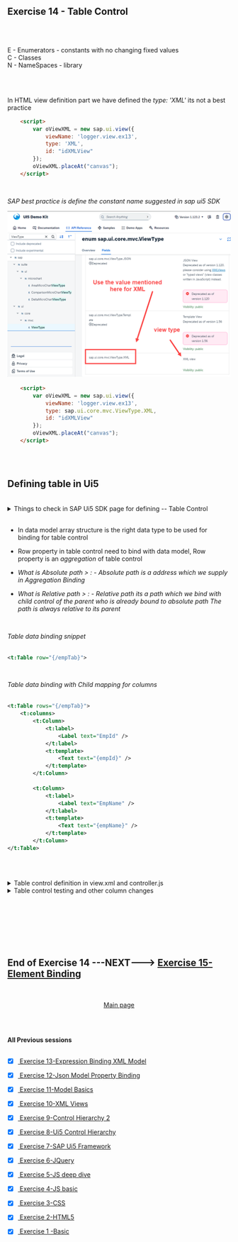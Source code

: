 ## Exercise 14 - Table Control

</br></br>

 E - Enumerators - constants with no changing fixed values
 </br> C - Classes 
 </br> N - NameSpaces - library


</br></br>

In HTML view definition part we have defined the *type: 'XML'* its not a best practice

```html
    <script>
        var oViewXML = new sap.ui.view({
            viewName: 'logger.view.ex13',
            type: 'XML',
            id: "idXMLView"
        });
        oViewXML.placeAt("canvas");
    </script>

```

</br>

*SAP best practice is define the constant name suggested in sap ui5 SDK* 

<img src="./files/ui5e14_2.png" >


```html
    <script>
        var oViewXML = new sap.ui.view({
            viewName: 'logger.view.ex13',
            type: sap.ui.core.mvc.ViewType.XML,
            id: "idXMLView"
        });
        oViewXML.placeAt("canvas");
    </script>

```


</br></br>

## Defining table in Ui5

</br>

<details>
<summary> Things to check in SAP Ui5 SDK page for defining -- Table Control  </summary>
</br>
</br>

</br>
<img src="./files/ui5e14_1.png" >
<img src="./files/ui5e14_3.png" >
<img src="./files/ui5e14_4.png" >
<img src="./files/ui5e14_5.png" >
</br>

</br>
</details>

</br>

- In data model array structure is the right data type to be used for binding for table control

- Row property in table control need to bind with data model, Row property is an *aggregation* of table control

- *What is Absolute path > : - Absolute path is a address which we supply in Aggregation Binding*

- *What is Relative path > : - Relative path its a path which we bind with child control of the parent who is already bound to absolute path*
    *The path is always relative to its parent*

</br>

*Table data binding snippet*

```xml

<t:Table row="{/empTab}">

```

</br>

*Table data binding with Child mapping for columns*

```xml

<t:Table rows="{/empTab}">
    <t:columns>           
        <t:Column>
            <t:label>
                <Label text="EmpId" />
            </t:label>
            <t:template>
                <Text text="{empId}" />
            </t:template>
        </t:Column>

        <t:Column>
            <t:label>
                <Label text="EmpName" />
            </t:label>   
            <t:template>
                <Text text="{empName}" />
            </t:template>                         
        </t:Column>
</t:Table>            

```

</br></br>

<details>
<summary> Table control definition in view.xml and controller.js </summary>
</br>
</br>

*view.xml*

```xml

<mvc:View xmlns:form="sap.ui.layout.form" controllerName="logger.controller.ex13" 
xmlns:mvc="sap.ui.core.mvc" 
xmlns="sap.m"
xmlns:f="sap.ui.layout.form"
xmlns:t="sap.ui.table"
xmlns:core="sap.ui.core">

    <form:SimpleForm editable="true"> <!-- editable property aligns the controls properly in screen -->
    <form:title>
        <core:Title icon="sap-icon://customer" text="Employee Details" />
    </form:title>
        <form:content>  <!-- Aggregation name starts with small letter-->
            <Label text="Emp Id"/> <!-- control name starts with capital letter -->            
            <Input id="idEmpId" width="25%" value="{/empStr/empId}" /> 
            <Label text="Emp Name"/>
            <Input id="idEmpName" width="30%" value="{path: '/empStr/empName'}" enabled="{= ${/empStr/pranks} === 'true' ? true : false}"/> 
            <Label text="Salary"/>
            <Input id="idSalary" width="20%" enabled="{= ${/empStr/empName} === 'Baratheon' ? false : true }"/>
            <Label text="Currency"/>
            <Input id="idCurrency" width="10%" value="{/empStr/Currency}" />

            <Label/> <!--empty label for spacing-->            
                <HBox>
                    <Button text="Load data" press="onLoad" width=""/>
                    <Button text="Show" press="onShow"/>                     
                    <Button text="Flip-Flop" press="onFlip"/>       
                </HBox>
                     
        </form:content>
    </form:SimpleForm>
<!-- /////////////////////////////////////////////////////////////////////////////////////////// -->
    <t:Table rows="{/empTab}">
        <t:columns>           
            <t:Column>
                <t:label>
                    <Label text="EmpId" />
                </t:label>
                <t:template>
                    <Text text="{empId}" />
                </t:template>
            </t:Column>

            <t:Column>
                <t:label>
                    <Label text="EmpName" />
                </t:label>   
                <t:template>
                    <Text text="{empName}" />
                    <!-- <Input value="{empName}" /> -->
                </t:template>                         
            </t:Column>

            <t:Column>
                <t:label>
                    <Label text="Salary" />
                </t:label>   
                <t:template>
                    <Text text="{Salary}" />
                </t:template>                         
            </t:Column>

            <t:Column>
                <t:label>
                    <Label text="Currency" />
                </t:label>  
                <t:template>
                    <Text text="{Currency}" />
                </t:template>                          
            </t:Column>

            <t:Column>
                <t:label>
                    <Label text="Smoker" />
                </t:label>        
                <t:template>
                    <Text text="{}" />
                </t:template>                    
            </t:Column> 

            <t:Column>
                <t:label>
                    <Label text="Gender" />
                </t:label>      
                <t:template>
                    <Text text="{}" />
                </t:template>                      
            </t:Column>             

            <t:Column>
                <t:label>
                    <Label text="M-Status" />
                </t:label>    
                <t:template>
                    <Text text="{}" />
                </t:template>                        
            </t:Column> 

            <t:Column>
                <t:label>
                    <Label text="Rating" />
                </t:label>    
                <t:template>
                    <Text text="{}" />
                </t:template>                        
            </t:Column>                                     
        </t:columns>
        <t:rows>
            <t:Row>

            </t:Row>
        </t:rows>        
    </t:Table>

    </mvc:View>
<!-- /////////////////////////////////////////////////////////////////////////////////////////// -->
```

</br>

*controller.js* -- only the essential code snip is added for full code check the attachment *.zip file

```js

onInit function(){
    var oModel2 = Models.createJSONModel("model/mockdata/dataset.json"); // model path passed 
    // named model - we need to give a name
    sap.ui.getCore().setModel(oModel2, "got"); // a model with name
 
 // if XML model is used it should be commented -
 // - XML data mdoel is not SUPPORTED 

}

```

</br>
</br>
</details>


<details>
<summary> Table control testing and other column changes </summary>
</br>
</br>

*Changing Input field for employee name column - this brings input field instead of text*

```xml

    <t:Column>
        <t:label>
            <Label text="EmpName" />
        </t:label>   
        <t:template>
            <!-- <Text text="{empName}" /> -->
            <Input value="{empName}" />
        </t:template>                         
    </t:Column>

```            

</br></br>

*Two way binding testing input value is reflected in the model*

</br>

<img src="./files/ui5e14_6.png" >
<img src="./files/ui5e14_7.png" >
<img src="./files/ui5e14_8.png" >

</br>




</br>
</br>
<img src="./files/capmd12-96a.png" >
</br>
</br>
</details>



</br></br>






</br>
</br></br>

## End of Exercise 14 ---NEXT---> <a href="https://github.com/Octavius-Dante/Arthelais/tree/main/ex_15"> Exercise 15-Element Binding </a>
</br>
<p align="center"> <a href="https://github.com/Octavius-Dante/Arthelais/tree/main"> Main page </a> </p>


</br></br>

**All Previous sessions**
</br></br>

<!-- - [x] <a href="https://github.com/Octavius-Dante/Arthelais/tree/main/ex_37"> Exercise 37-Deploy app to launchpad</a>
- [x] <a href="https://github.com/Octavius-Dante/Arthelais/tree/main/ex_36"> Exercise 36-WebIde and Git integration</a>
- [x] <a href="https://github.com/Octavius-Dante/Arthelais/tree/main/ex_35"> Exercise 35-POST, GET and DELETE from Fiori</a>
- [x] <a href="https://github.com/Octavius-Dante/Arthelais/tree/main/ex_34"> Exercise 34-GET and Connect</a>
- [x] <a href="https://github.com/Octavius-Dante/Arthelais/tree/main/ex_33"> Exercise 33-Fiori Project Connect OData</a>
- [x] <a href="https://github.com/Octavius-Dante/Arthelais/tree/main/ex_32"> Exercise 32-Connectivity</a>
- [x] <a href="https://github.com/Octavius-Dante/Arthelais/tree/main/ex_31"> Exercise 31-Function Import and Images</a>
- [x] <a href="https://github.com/Octavius-Dante/Arthelais/tree/main/ex_30"> Exercise 30-implementing CRUD</a>
- [x] <a href="https://github.com/Octavius-Dante/Arthelais/tree/main/ex_29"> Exercise 29-Implementing GET</a>
- [x] <a href="https://github.com/Octavius-Dante/Arthelais/tree/main/ex_28"> Exercise 28-Create A Gateway Project</a>
- [x] <a href="https://github.com/Octavius-Dante/Arthelais/tree/main/ex_27"> Exercise 27-Odata GET</a>
- [x] <a href="https://github.com/Octavius-Dante/Arthelais/tree/main/ex_26"> Exercise 26-Fiori Deployments</a>
- [x] <a href="https://github.com/Octavius-Dante/Arthelais/tree/main/ex_25"> Exercise 25-Fragments Deep dive</a>
- [x] <a href="https://github.com/Octavius-Dante/Arthelais/tree/main/ex_24"> Exercise 24-Fragments</a>
- [x] <a href="https://github.com/Octavius-Dante/Arthelais/tree/main/ex_23"> Exercise 23-Icon Tab bar</a>
- [x] <a href="https://github.com/Octavius-Dante/Arthelais/tree/main/ex_22"> Exercise 22-Route matched Handlers</a>
- [x] <a href="https://github.com/Octavius-Dante/Arthelais/tree/main/ex_21"> Exercise 21-Router Basics</a>
- [x] <a href="https://github.com/Octavius-Dante/Arthelais/tree/main/ex_20"> Exercise 20-Filters on List mode</a>
- [x] <a href="https://github.com/Octavius-Dante/Arthelais/tree/main/ex_19"> Exercise 19-Manifest JSON</a>
- [x] <a href="https://github.com/Octavius-Dante/Arthelais/tree/main/ex_18"> Exercise 18-List Control</a>
- [x] <a href="https://github.com/Octavius-Dante/Arthelais/tree/main/ex_17"> Exercise 17-Fiori Lite app</a>
- [x] <a href="https://github.com/Octavius-Dante/Arthelais/tree/main/ex_16"> Exercise 16-Formatters </a>
- [x] <a href="https://github.com/Octavius-Dante/Arthelais/tree/main/ex_15"> Exercise 15-Element Binding</a>
- [x] <a href="https://github.com/Octavius-Dante/Arthelais/tree/main/ex_14"> Exercise 14-Table control</a> -->
- [x] <a href="https://github.com/Octavius-Dante/Arthelais/tree/main/ex_13"> Exercise 13-Expression Binding XML Model</a>
- [x] <a href="https://github.com/Octavius-Dante/Arthelais/tree/main/ex_12"> Exercise 12-Json Model Property Binding</a>
- [x] <a href="https://github.com/Octavius-Dante/Arthelais/tree/main/ex_11"> Exercise 11-Model Basics </a>
- [x] <a href="https://github.com/Octavius-Dante/Arthelais/tree/main/ex_10"> Exercise 10-XML Views </a>
- [x] <a href="https://github.com/Octavius-Dante/Arthelais/tree/main/ex_9"> Exercise 9-Control Hierarchy 2</a>
- [x] <a href="https://github.com/Octavius-Dante/Arthelais/tree/main/ex_8"> Exercise 8-Ui5 Control Hierarchy </a>
- [x] <a href="https://github.com/Octavius-Dante/Arthelais/tree/main/ex_7"> Exercise 7-SAP Ui5 Framework </a>
- [x] <a href="https://github.com/Octavius-Dante/Arthelais/tree/main/ex_6"> Exercise 6-JQuery </a>
- [x] <a href="https://github.com/Octavius-Dante/Arthelais/tree/main/ex_5"> Exercise 5-JS deep dive </a>
- [x] <a href="https://github.com/Octavius-Dante/Arthelais/tree/main/ex_4"> Exercise 4-JS basic </a>
- [x] <a href="https://github.com/Octavius-Dante/Arthelais/tree/main/ex_3"> Exercise 3-CSS </a>
- [x] <a href="https://github.com/Octavius-Dante/Arthelais/tree/main/ex_2"> Exercise 2-HTML5</a>
- [x] <a href="https://github.com/Octavius-Dante/Arthelais/tree/main/ex_1"> Exercise 1 -Basic </a>


<!--

<details>
<summary> <b> ALL CODE CHANGES - TODAY SESSION </b> </summary>
</br>
</br>

</br>
</br>
<img src="./files/capmd12-96a.png" >
</br>
</br>
</details>

-->
